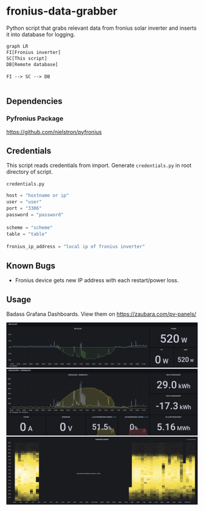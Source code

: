 # fronius-data-grabber
Python script that grabs relevant data from fronius solar inverter and inserts it into database for logging.

```mermaid
graph LR
FI[Fronius inverter]
SC[This script]
DB[Remote database]

FI --> SC --> DB
	
```

## Dependencies

### Pyfronius Package

https://github.com/nielstron/pyfronius



## Credentials

This script reads credentials from import. Generate `credentials.py` in root directory of script.

`credentials.py`

```python
host = "hostname or ip"
user = "user"
port = "3306"
password = "password"

scheme = "scheme"
table = "table"

fronius_ip_address = "local ip of fronius inverter"
```

## Known Bugs

- Fronius device gets new IP address with each restart/power loss.

## Usage

Badass Grafana Dashboards. View them on https://zaubara.com/pv-panels/

<img src="assets/Screenshot 2023-09-02 at 21.36.09.png" alt="Screenshot 2023-09-02 at 21.36.09" />

<img src="assets/Screenshot 2023-09-02 at 21.36.15.png" alt="Screenshot 2023-09-02 at 21.36.15" />

<img src="assets/Screenshot 2023-09-02 at 21.37.32.png" alt="Screenshot 2023-09-02 at 21.37.32" />
